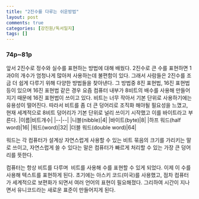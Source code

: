 ```yaml
---
title: "2진수를 다루는 쉬운방법"   
layout: post    
comments: true  
categories: [강진원/독서일지]
tags: []
---
```


### 74p~81p
앞서 2진수로 정수와 실수를 표현하는 방법에 대해 배웠다. 2진수로 큰 수를 표현하면 1과0의 개수가 엄청나게 많아져 사용하는데 불편함이 있다. 그래서 사람들은 2진수를 조금 더 쉽게 다루기 위해 다양한 방법들을 찾아낸다. 그 방법중 8진 표현법, 16진 표현법등이 있으며 16진 표현법 같은 경우 요즘 컴퓨터 내부가 8비트의 배수를 사용해 만들어지기 때문에 16진 표현법이 쓰이고 있다. 
비트는 너무 작아서 기본 단위로 사용하기에는 유용성이 떨어진다. 따라서 비트를 좀 더 큰 덩어리로 조직화 해야될 필요성을 느꼈고, 현재 세계적으로 8비트 덩어리가 기본 단위로 널리 쓰이기 시작했고 이를 바이트라고 부른다. 
|이름|비트개수|
|--|--|
|니블(nibble)|4|
|바이트(byte)|8|
|하프 워드(half word)|16|
|워드(word)|32|
|더블 워드(double word)|64|

워드는 각 컴퓨터가 설계상 자연스럽게 사용할 수 있는 비트 묶음의 크기를 가리키는 말로 쓰이고, 자연스럽게 쓸 수 있다는 말은 컴퓨터가 빠르게 처리할 수 있는 가장 큰 덩어리를 뜻한다. 

컴퓨터는 항상 비트를 다루며  비트를 사용해 수를 표현할 수 있게 되었다. 이제 이 수를 사용해 텍스트를 표현하게 된다.
초기에는 아스키 코드(미국)를 사용했고, 점차 컴퓨터가 세계적으로 보편화가 되면서 여러 언어의 표현이 필요해졌다. 그리하여 시간이 지나면서 유니코드라는 새로운 표준이 만들어지게 된다.  
